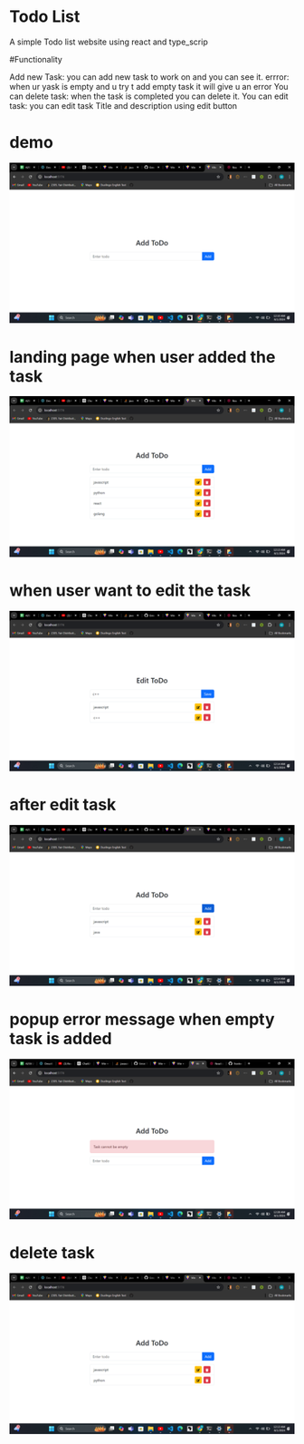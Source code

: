 # Todo List

A simple Todo list website using react and type_scrip

#Functionality

Add new Task: you can add new task to work on and you can see it. 
errror: when ur yask is empty and u try t add empty task it will give u an error You can 
delete task: when the task is completed you can delete it. 
You can edit task: you can edit task Title and description using edit button
# demo
![Alt text](images/demo.png)
# landing page when user added the task
![Alt text](images/add.png)
# when user want to edit the task
![Alt text](images/edit.png)
# after edit task
![Alt text](images/after_edit.png)
# popup error message when empty task is added
![Alt text](images/error.png)

# delete task
![Alt text](images/delete.png)
